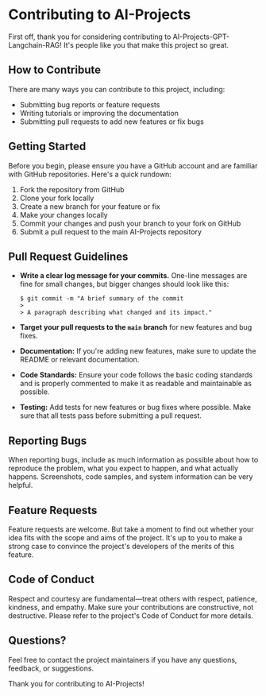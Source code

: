 # Contributing to AI-Projects

First off, thank you for considering contributing to AI-Projects-GPT-Langchain-RAG! It's people like you that make this project so great.

## How to Contribute

There are many ways you can contribute to this project, including:

- Submitting bug reports or feature requests
- Writing tutorials or improving the documentation
- Submitting pull requests to add new features or fix bugs

## Getting Started

Before you begin, please ensure you have a GitHub account and are familiar with GitHub repositories. Here's a quick rundown:

1. Fork the repository from GitHub
2. Clone your fork locally
3. Create a new branch for your feature or fix
4. Make your changes locally
5. Commit your changes and push your branch to your fork on GitHub
6. Submit a pull request to the main AI-Projects repository

## Pull Request Guidelines

- **Write a clear log message for your commits.** One-line messages are fine for small changes, but bigger changes should look like this:

    ```
    $ git commit -m "A brief summary of the commit
    >
    > A paragraph describing what changed and its impact."
    ```

- **Target your pull requests to the `main` branch** for new features and bug fixes.

- **Documentation:** If you're adding new features, make sure to update the README or relevant documentation.

- **Code Standards:** Ensure your code follows the basic coding standards and is properly commented to make it as readable and maintainable as possible.

- **Testing:** Add tests for new features or bug fixes where possible. Make sure that all tests pass before submitting a pull request.

## Reporting Bugs

When reporting bugs, include as much information as possible about how to reproduce the problem, what you expect to happen, and what actually happens. Screenshots, code samples, and system information can be very helpful.

## Feature Requests

Feature requests are welcome. But take a moment to find out whether your idea fits with the scope and aims of the project. It's up to you to make a strong case to convince the project's developers of the merits of this feature.

## Code of Conduct

Respect and courtesy are fundamental—treat others with respect, patience, kindness, and empathy. Make sure your contributions are constructive, not destructive. Please refer to the project's Code of Conduct for more details.

## Questions?

Feel free to contact the project maintainers if you have any questions, feedback, or suggestions.

Thank you for contributing to AI-Projects!
